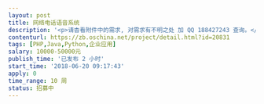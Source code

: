 ```yaml
---                
layout: post       
title: 网络电话语音系统           
description: '<p>请杳看附件中的需求, 对需求有不明之处 加 QQ 188427243 查询。</p><p>希望对这 “网络电话语音系统” 会比较熟悉的开发商。</p>'     
contenturl: https://zb.oschina.net/project/detail.html?id=20831      
tags: [PHP,Java,Python,企业应用]            
salary: 10000-50000元          
publish_time: '已发布 2 小时'         
start_time: '2018-06-20 09:17:43'           
apply: 0                   
time_range: 10 周              
status: 招募中                  
---                 
```

